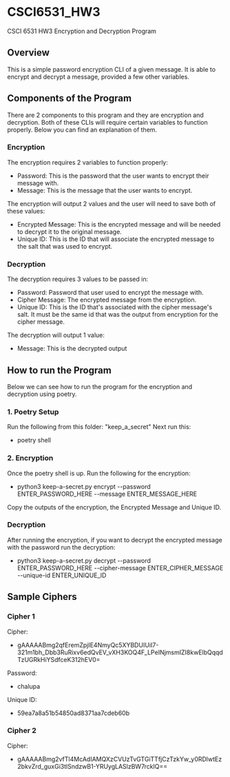 # CSCI6531_HW3
CSCI 6531 HW3 Encryption and Decryption Program

## Overview
This is a simple password encryption CLI of a given message. It is able to encrypt and decrypt a message, provided a few other variables.

## Components of the Program
There are 2 components to this program and they are encryption and decryption. Both of these CLIs will require certain variables to function properly. Below you can find an explanation of them.
### Encryption
The encryption requires 2 variables to function properly:
- Password: This is the password that the user wants to encrypt their message with.
- Message: This is the message that the user wants to encrypt.

The encryption will output 2 values and the user will need to save both of these values:
- Encrypted Message: This is the encrypted message and will be needed to decrypt it to the original message.
- Unique ID: This is the ID that will associate the encrypted message to the salt that was used to encrypt.

### Decryption
The decryption requires 3 values to be passed in:
- Password: Password that user used to encrypt the message with.
- Cipher Message: The encrypted message from the encryption.
- Unique ID: This is the ID that's associated with the cipher message's salt. It must be the same id that was the output from encryption for the cipher message.

The decryption will output 1 value:
- Message: This is the decrypted output


## How to run the Program
Below we can see how to run the program for the encryption and decryption using poetry.
### 1. Poetry Setup
Run the following from this folder: "keep_a_secret"
Next run this:
- poetry shell

### 2. Encryption
Once the poetry shell is up. Run the following for the encryption:
- python3 keep-a-secret.py encrypt --password ENTER_PASSWORD_HERE --message ENTER_MESSAGE_HERE

Copy the outputs of the encryption, the Encrypted Message and Unique ID.

### Decryption
After running the encryption, if you want to decrypt the encrypted message with the password run the decryption:
- python3 keep-a-secret.py decrypt --password ENTER_PASSWORD_HERE --cipher-message ENTER_CIPHER_MESSAGE --unique-id ENTER_UNIQUE_ID

## Sample Ciphers
### Cipher 1
Cipher:
- gAAAAABmg2qfEremZpjIE4NmyQc5XYBDUIUiI7-321m1bh_Dbb3RuRixv6edQvEV_vXH3KOQ4F_LPeINjmsmIZI8kwElbQqqdTzUGRkHiYSdfceK312hEV0=

Password:
- chalupa

Unique ID:
- 59ea7a8a51b54850ad8371aa7cdeb60b

### Cipher 2
Cipher:
- gAAAAABmg2vfTl4McAdIAMQXzCVUzTvGTGiTTfjCzTzkYw_y0RDlwtEz2bkvZrd_guxGi3tlSndzwB1-YRUygLASlzBW7rckIQ==